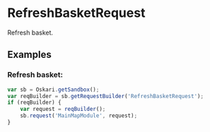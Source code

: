 # RefreshBasketRequest

Refresh basket.

## Examples

### Refresh basket:
```javascript
var sb = Oskari.getSandbox();
var reqBuilder = sb.getRequestBuilder('RefreshBasketRequest');
if (reqBuilder) {
    var request = reqBuilder();
    sb.request('MainMapModule', request);
}
```